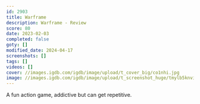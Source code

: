 ```yaml
---
id: 2903
title: Warframe
description: Warframe - Review
score: 80
date: 2023-02-03
completed: false
goty: []
modified_date: 2024-04-17
screenshots: []
tags: []
videos: []
cover: //images.igdb.com/igdb/image/upload/t_cover_big/co1nhi.jpg
image: //images.igdb.com/igdb/image/upload/t_screenshot_huge/tmylb5knvikgpetzh9s1.jpg
---
```

A fun action game, addictive but can get repetitive.